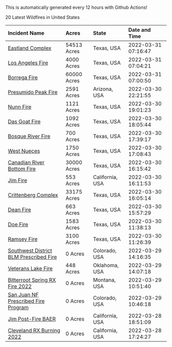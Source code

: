 This is automatically generated every 12 hours with Github Actions!

20 Latest Wildfires in United States

 | Incident Name | Acres | State | Date and Time |
|:---|:---|:---|:---|
| [Eastland Complex](https://inciweb.nwcg.gov/incident/8010/) | 54513 Acres | Texas, USA | 2022-03-31 07:16:47 |
| [Los Angeles Fire](https://inciweb.nwcg.gov/incident/8042/) | 4000 Acres | Texas, USA | 2022-03-31 07:04:21 |
| [Borrega Fire](https://inciweb.nwcg.gov/incident/8043/) | 60000 Acres | Texas, USA | 2022-03-31 07:00:50 |
| [Presumido Peak Fire](https://inciweb.nwcg.gov/incident/8036/) | 2591 Acres | Arizona, USA | 2022-03-30 22:21:55 |
| [Nunn Fire](https://inciweb.nwcg.gov/incident/8038/) | 1121 Acres | Texas, USA | 2022-03-30 19:01:23 |
| [Das Goat Fire](https://inciweb.nwcg.gov/incident/8030/) | 1092 Acres | Texas, USA | 2022-03-30 18:05:44 |
| [Bosque River Fire](https://inciweb.nwcg.gov/incident/8034/) | 700 Acres | Texas, USA | 2022-03-30 17:39:17 |
| [West Nueces](https://inciweb.nwcg.gov/incident/8039/) | 1750 Acres | Texas, USA | 2022-03-30 17:08:43 |
| [Canadian River Bottom Fire](https://inciweb.nwcg.gov/incident/8041/) | 30000 Acres | Texas, USA | 2022-03-30 16:15:42 |
| [Jim Fire](https://inciweb.nwcg.gov/incident/7987/) | 553 Acres | California, USA | 2022-03-30 16:11:53 |
| [Crittenberg Complex](https://inciweb.nwcg.gov/incident/8033/) | 33175 Acres | Texas, USA | 2022-03-30 16:05:14 |
| [Dean Fire](https://inciweb.nwcg.gov/incident/8040/) | 663 Acres | Texas, USA | 2022-03-30 15:57:29 |
| [Doe Fire](https://inciweb.nwcg.gov/incident/8037/) | 1583 Acres | Texas, USA | 2022-03-30 11:38:13 |
| [Ramsey Fire](https://inciweb.nwcg.gov/incident/8020/) | 3100 Acres | Texas, USA | 2022-03-30 11:26:39 |
| [Southwest District BLM Prescribed Fire ](https://inciweb.nwcg.gov/incident/7852/) | 0 Acres | Colorado, USA | 2022-03-29 14:16:35 |
| [Veterans Lake Fire](https://inciweb.nwcg.gov/incident/8023/) | 448 Acres | Oklahoma, USA | 2022-03-29 14:07:18 |
| [Bitterroot Spring RX Fire 2022](https://inciweb.nwcg.gov/incident/8024/) | 0 Acres | Montana, USA | 2022-03-29 10:51:40 |
| [San Juan NF Prescribed Fire Program](https://inciweb.nwcg.gov/incident/6288/) | 0 Acres | Colorado, USA | 2022-03-29 10:46:18 |
| [Jim Post-Fire BAER](https://inciweb.nwcg.gov/incident/8000/) | 0 Acres | California, USA | 2022-03-28 18:51:09 |
| [Cleveland RX Burning 2022](https://inciweb.nwcg.gov/incident/7317/) | 0 Acres | California, USA | 2022-03-28 17:24:27 |
